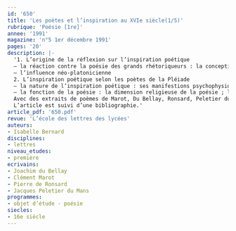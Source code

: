 ```yaml
---
id: '650'
title: 'Les poètes et l’inspiration au XVIe siècle(1/5)'
rubrique: 'Poésie [1re]'
annee: '1991'
magazine: 'n°5 1er décembre 1991'
pages: '20'
description: |-
  '1. L’origine de la réflexion sur l’inspiration poétique
  – la réaction contre la poésie des grands rhétoriqueurs : la conception de la poésie selon les rhétoriqueurs ; la réaction de la Pléiade
  – l’influence néo-platonicienne
  2. L’inspiration poétique selon les poètes de la Pléiade
  – la nature de l’inspiration poétique : ses manifestions psychophysiologiques ; le rôle du travail
  – la fonction de la poésie : la dimension religieuse de la poésie ; la fonction sociale du poète
  Avec des extraits de poèmes de Marot, Du Bellay, Ronsard, Peletier du Mans…
  L’article est suivi d’une bibliographie.'
article_pdf: '650.pdf'
revue: 'L’école des lettres des lycées'
auteurs:
- Isabelle Bernard
disciplines:
- lettres
niveau_etudes:
- première
ecrivains:
- Joachim du Bellay
- Clément Marot
- Pierre de Ronsard
- Jacques Peletier du Mans
programmes:
- objet d’étude - poésie
siecles:
- 16e siècle
---
```

